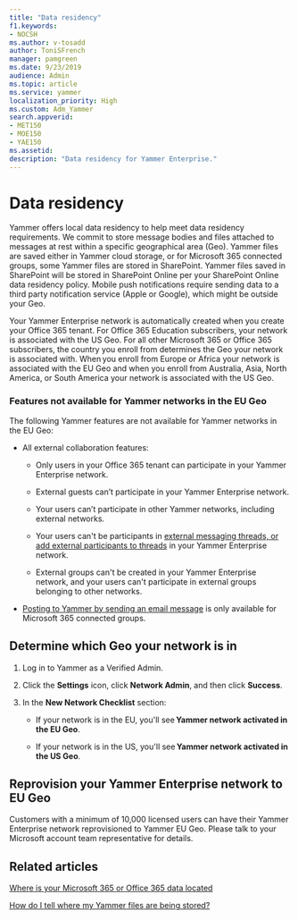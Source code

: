 ```yaml
---
title: "Data residency"
f1.keywords:
- NOCSH
ms.author: v-tosadd
author: ToniSFrench
manager: pamgreen
ms.date: 9/23/2019
audience: Admin
ms.topic: article
ms.service: yammer
localization_priority: High
ms.custom: Adm_Yammer
search.appverid:
- MET150
- MOE150
- YAE150
ms.assetid: 
description: "Data residency for Yammer Enterprise."
---
```


# Data residency
Yammer offers local data residency to help meet data residency requirements. We commit to store message bodies and files attached to messages at rest within a specific geographical area (Geo). Yammer files are saved either in Yammer cloud storage, or for Microsoft 365 connected groups, some Yammer files are stored in SharePoint. Yammer files saved in SharePoint will be stored in SharePoint Online per your SharePoint Online data residency policy. Mobile push notifications require sending data to a third party notification service (Apple or Google), which might be outside your Geo.

Your Yammer Enterprise network is automatically created when you create your Office 365 tenant. For Office 365 Education subscribers, your network is associated with the US Geo. For all other Microsoft 365 or Office 365 subscribers, the country you enroll from determines the Geo your network is associated with. When you enroll from Europe or Africa your network is associated with the EU Geo and when you enroll from Australia, Asia, North America, or South America your network is associated with the US Geo. 

### Features not available for Yammer networks in the EU Geo

The following Yammer features are not available for Yammer networks in the EU Geo:

- All external collaboration features:

    - Only users in your Office 365 tenant can participate in your Yammer Enterprise network.

    - External guests can’t participate in your Yammer Enterprise network.

    - Your users can’t participate in other Yammer networks, including external networks. 

    - Your users can't be participants in [external messaging threads, or add external participants to threads](../work-with-external-users/external-messaging-faq.md) in your Yammer Enterprise network.

    - External groups can't be created in your Yammer Enterprise network, and your users can't participate in external groups belonging to other networks.

- [Posting to Yammer by sending an email message](https://support.office.com/article/058d1bc1-3492-47c5-bde2-29ea294acdb6) is only available for Microsoft 365 connected groups.


<a name="geodata"></a>

##  Determine which Geo your network is in

1. Log in to Yammer as a Verified Admin.

2. Click the **Settings** icon, click **Network Admin**, and then click **Success**. 

3. In the **New Network Checklist** section: 

    - If your network is in the EU, you'll see **Yammer network activated in the EU Geo**. 

    - If your network is in the US, you'll see **Yammer network activated in the US Geo**. 

##  Reprovision your Yammer Enterprise network to EU Geo
Customers with a minimum of 10,000 licensed users can have their Yammer Enterprise network reprovisioned to Yammer EU Geo. Please talk to your Microsoft account team representative for details.

## Related articles

[Where is your Microsoft 365 or Office 365 data located](https://go.microsoft.com/fwlink/?linkid=2083810)

[How do I tell where my Yammer files are being stored?](https://support.office.com/article/how-do-i-tell-where-my-yammer-files-are-being-stored-fadfdefa-e00d-40b6-94cb-a9ddb171a443) 
